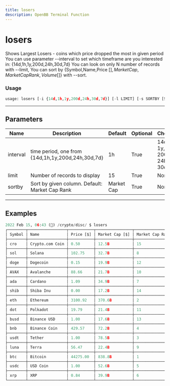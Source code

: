 ```yaml
---
title: losers
description: OpenBB Terminal Function
---
```


# losers

Shows Largest Losers - coins which price dropped the most in given period You can use parameter --interval to set which timeframe are you interested in: {14d,1h,1y,200d,24h,30d,7d} You can look on only N number of records with --limit, You can sort by {Symbol,Name,Price [$],Market Cap,Market Cap Rank,Volume [$]} with --sort.

### Usage 
```python
usage: losers [-i {14d,1h,1y,200d,24h,30d,7d}] [-l LIMIT] [-s SORTBY [SORTBY ...]]
```
---
## Parameters

| Name | Description | Default | Optional | Choices |
| ---- | ----------- | ------- | -------- | ------- |
| interval | time period, one from {14d,1h,1y,200d,24h,30d,7d} | 1h | True | 14d, 1h, 1y, 200d, 24h, 30d, 7d |
| limit | Number of records to display | 15 | True | None |
| sortby | Sort by given column. Default: Market Cap Rank | Market Cap | True | None |
---
## Examples

```python
2022 Feb 15, 06:43 (🦋) /crypto/disc/ $ losers
┌────────┬─────────────────┬───────────┬────────────────┬─────────────────┬────────────┬───────────────┐
│ Symbol │ Name            │ Price [$] │ Market Cap [$] │ Market Cap Rank │ Volume [$] │ Change 1h [%] │
├────────┼─────────────────┼───────────┼────────────────┼─────────────────┼────────────┼───────────────┤
│ cro    │ Crypto.com Coin │ 0.50      │ 12.5B          │ 15              │ 200.8M     │ -1.21         │
├────────┼─────────────────┼───────────┼────────────────┼─────────────────┼────────────┼───────────────┤
│ sol    │ Solana          │ 102.75    │ 32.7B          │ 8               │ 1.8B       │ -0.76         │
├────────┼─────────────────┼───────────┼────────────────┼─────────────────┼────────────┼───────────────┤
│ doge   │ Dogecoin        │ 0.15      │ 19.9B          │ 12              │ 604.3M     │ -0.50         │
├────────┼─────────────────┼───────────┼────────────────┼─────────────────┼────────────┼───────────────┤
│ AVAX   │ Avalanche       │ 88.66     │ 21.7B          │ 10              │ 899.9M     │ -0.38         │
├────────┼─────────────────┼───────────┼────────────────┼─────────────────┼────────────┼───────────────┤
│ ada    │ Cardano         │ 1.09      │ 34.9B          │ 7               │ 1B         │ -0.31         │
├────────┼─────────────────┼───────────┼────────────────┼─────────────────┼────────────┼───────────────┤
│ shib   │ Shiba Inu       │ 0.00      │ 17.2B          │ 14              │ 1.1B       │ -0.26         │
├────────┼─────────────────┼───────────┼────────────────┼─────────────────┼────────────┼───────────────┤
│ eth    │ Ethereum        │ 3100.92   │ 370.6B         │ 2               │ 14.4B      │ -0.24         │
├────────┼─────────────────┼───────────┼────────────────┼─────────────────┼────────────┼───────────────┤
│ dot    │ Polkadot        │ 19.79     │ 21.4B          │ 11              │ 672.9M     │ -0.12         │
├────────┼─────────────────┼───────────┼────────────────┼─────────────────┼────────────┼───────────────┤
│ busd   │ Binance USD     │ 1.00      │ 17.6B          │ 13              │ 3B         │ -0.06         │
├────────┼─────────────────┼───────────┼────────────────┼─────────────────┼────────────┼───────────────┤
│ bnb    │ Binance Coin    │ 429.57    │ 72.2B          │ 4               │ 1.8B       │ 0.05          │
├────────┼─────────────────┼───────────┼────────────────┼─────────────────┼────────────┼───────────────┤
│ usdt   │ Tether          │ 1.00      │ 78.5B          │ 3               │ 43.3B      │ 0.08          │
├────────┼─────────────────┼───────────┼────────────────┼─────────────────┼────────────┼───────────────┤
│ luna   │ Terra           │ 56.47     │ 22.4B          │ 9               │ 1B         │ 0.08          │
├────────┼─────────────────┼───────────┼────────────────┼─────────────────┼────────────┼───────────────┤
│ btc    │ Bitcoin         │ 44275.00  │ 838.8B         │ 1               │ 20.6B      │ 0.11          │
├────────┼─────────────────┼───────────┼────────────────┼─────────────────┼────────────┼───────────────┤
│ usdc   │ USD Coin        │ 1.00      │ 52.6B          │ 5               │ 3B         │ 0.12          │
├────────┼─────────────────┼───────────┼────────────────┼─────────────────┼────────────┼───────────────┤
│ xrp    │ XRP             │ 0.84      │ 39.9B          │ 6               │ 3.2B       │ 0.29          │
└────────┴─────────────────┴───────────┴────────────────┴─────────────────┴────────────┴───────────────┘
```

